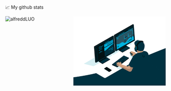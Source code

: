 📈 My github stats
<p> <img align="left" src="https://github-readme-stats.vercel.app/api?username=alfreddLUO&show_icons=true" height="217" alt="alfreddLUO" />
<img align="right" alt="GIF" src="code.gif" width="290" height="217"/>
</p>

